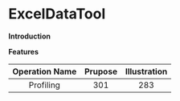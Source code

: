 # ExcelDataTool

**Introduction**

**Features**

| Operation Name | Prupose | Illustration |
| :---: | :---: | :---: |
| Profiling | 301 | 283 |
